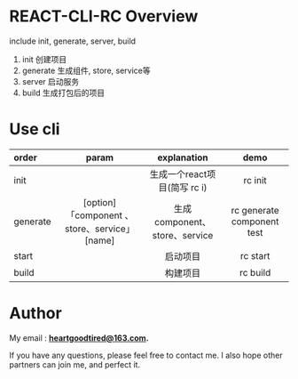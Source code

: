 
# REACT-CLI-RC Overview

include init, generate, server, build

1. init 创建项目
2. generate 生成组件, store, service等
3. server 启动服务
4. build 生成打包后的项目

# Use cli 

|order | param | explanation | demo|
|:-- | :-: | :-: | :-:|
|init | | 生成一个react项目(简写 rc i)| rc init
|generate |[option]「component 、store、service」 [name] | 生成component、store、service| rc generate component test|
|start |  | 启动项目 | rc start
|build |  | 构建项目  | rc build

# Author

My email : **heartgoodtired@163.com.**   
 
 If you have any questions, please feel free to contact me. I also hope other partners can join me, and perfect it.



